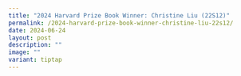 ```yaml
---
title: "2024 Harvard Prize Book Winner: Christine Liu (22S12)"
permalink: /2024-harvard-prize-book-winner-christine-liu-22s12/
date: 2024-06-24
layout: post
description: ""
image: ""
variant: tiptap
---
```


